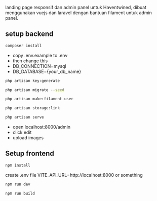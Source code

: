 landing page responsif dan admin panel untuk Haventwined, dibuat menggunakan vuejs dan laravel dengan bantuan filament untuk admin panel.

## setup backend

```sh
composer install
```
- copy .env.example to .env
- then change this
- DB_CONNECTION=mysql
- DB_DATABASE={your_db_name}

```sh
php artisan key:generate
```
```sh
php artisan migrate --seed
```
```sh
php artisan make:filament-user
```
```sh
php artisan storage:link
```
```sh
php artisan serve
```

- open localhost:8000/admin
- click edit
- upload images


## Setup frontend
```sh
npm install
```
create .env file
VITE_API_URL=http://localhost:8000 or something  
```sh
npm run dev
```
```sh
npm run build
```
